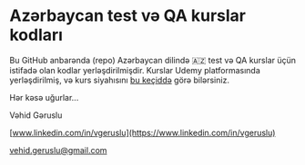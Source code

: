 # Azərbaycan test və QA kurslar kodları

Bu GitHub anbarənda (repo) Azərbaycan dilində 🇦🇿 test və QA kurslar üçün istifadə olan kodlar yerləşdirilmişdir.
Kurslar Udemy platformasında yerləşdirilmiş, və kurs siyahısını [bu keçiddə](https://www.udemy.com/user/vehid-geruslu/) görə bilərsiniz.

Hər kəsə uğurlar...

Vəhid Gəruslu

[www.linkedin.com/in/vgeruslu](https://www.linkedin.com/in/vgeruslu)

vehid.geruslu@gmail.com
